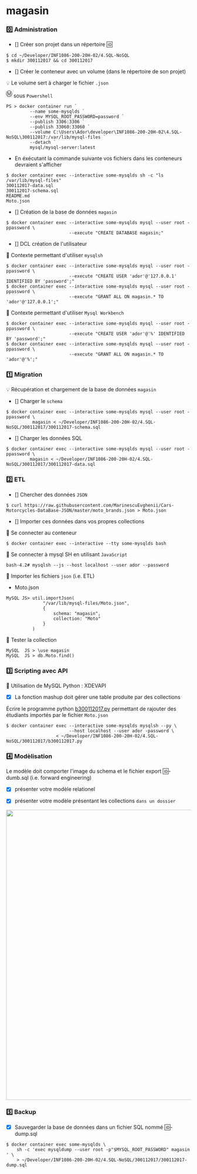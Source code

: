 
# magasin

### :zero: Administration

- [] Créer son projet dans un répertoire :id:

```
$ cd ~/Developer/INF1086-200-20H-02/4.SQL-NoSQL
$ mkdir 300112017 && cd 300112017
```


- [] Créer le conteneur avec un volume (dans le répertoire de son projet)


:bulb: Le volume sert à charger le fichier `.json`



<sup>:m:</sup> sous `Powershell`

```
PS > docker container run `
         --name some-mysqlds `
         --env MYSQL_ROOT_PASSWORD=password `
         --publish 3306:3306 `
         --publish 33060:33060 `
         --volume C:\Users\Ador\developer\INF1086-200-20H-02\4.SQL-NoSQL\300112017:/var/lib/mysql-files `
         --detach `
         mysql/mysql-server:latest
```

* En éxécutant la commande suivante vos fichiers dans les conteneurs devraient s'afficher

```
$ docker container exec --interactive some-mysqlds sh -c "ls /var/lib/mysql-files"
300112017-data.sql
300112017-schema.sql
README.md
Moto.json
```



- [] Création de la base de données `magasin`

```
$ docker container exec --interactive some-mysqlds mysql --user root -ppassword \
                        --execute "CREATE DATABASE magasin;"
```

- []  DCL création de l'utilisateur

:pushpin: Contexte permettant d'utiliser `mysqlsh` 

```
$ docker container exec --interactive some-mysqlds mysql --user root -ppassword \
                        --execute "CREATE USER 'ador'@'127.0.0.1' IDENTIFIED BY 'password';"
$ docker container exec --interactive some-mysqlds mysql --user root -ppassword \
                        --execute "GRANT ALL ON magasin.* TO 'ador'@'127.0.0.1';"
```

:pushpin: Contexte permettant d'utiliser `Mysql Workbench` 


```
$ docker container exec --interactive some-mysqlds mysql --user root -ppassword \
                        --execute "CREATE USER 'ador'@'%' IDENTIFIED BY 'password';"
$ docker container exec --interactive some-mysqlds mysql --user root -ppassword \
                        --execute "GRANT ALL ON magasin.* TO 'ador'@'%';"
```

### :one: Migration

:bulb: Récupération et chargement de la base de données `magasin`

- [] Charger le `schema`

```
$ docker container exec --interactive some-mysqlds mysql --user root -ppassword \
          magasin < ~/Developer/INF1086-200-20H-02/4.SQL-NoSQL/300112017/300112017-schema.sql
```

- [] Charger les données SQL

```
$ docker container exec --interactive some-mysqlds mysql --user root -ppassword \
         magasin < ~/Developer/INF1086-200-20H-02/4.SQL-NoSQL/300112017/300112017-data.sql
```

### :two: ETL

- [] Chercher des données `JSON`

```
$ curl https://raw.githubusercontent.com/MarinescuEvghenii/Cars-Motorcycles-DataBase-JSON/master/moto_brands.json > Moto.json
```

- [] Importer ces données dans vos propres collections

:pushpin: Se connecter au conteneur

```
$ docker container exec --interactive --tty some-mysqlds bash
```

:pushpin: Se connecter à mysql SH en utilisant `JavaScript`

```
bash-4.2# mysqlsh --js --host localhost --user ador --password
```

:pushpin: Importer les fichiers `json` (i.e. ETL)

* Moto.json

```
MySQL JS> util.importJson(
              "/var/lib/mysql-files/Moto.json", 
              {
                  schema: "magasin", 
                  collection: "Moto"
              }
          )
```

:pushpin: Tester la collection

```
MySQL  JS > \use magasin
MySQL  JS > db.Moto.find()
```
### :three: Scripting avec API

:pushpin: Utilisation de MySQL Python : XDEVAPI 

- [x] La fonction mashup doit gérer une table produite par des collections

Écrire le programme python [b300112017.py](b300112017.py) permettant de rajouter des étudiants importés par le fichier `Moto.json`

```
$ docker container exec --interactive some-mysqlds mysqlsh --py \
                        --host localhost --user ador -password \
                   < ~/Developer/INF1086-200-20H-02/4.SQL-NoSQL/300112017/b300112017.py
```

### :four: Modèlisation

Le modèle doit comporter l'image du schema et le fichier export :id:-dumb.sql (i.e. forward engineering)

- [x] présenter votre modèle relationel

- [x] présenter votre modèle présentant les collections `dans un dossier`

<img src="motojs.JPG" witdth=920 height=791 ></img>


### :five: Backup

- [x] Sauvegarder la base de données dans un fichier SQL nommé 🆔-dump.sql
 
```
$ docker container exec some-mysqlds \
    sh -c 'exec mysqldump --user root -p"$MYSQL_ROOT_PASSWORD" magasin ' \
    > ~/Developer/INF1086-200-20H-02/4.SQL-NoSQL/300112017/300112017-dump.sql
```

